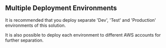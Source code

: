 ## Multiple Deployment Environments

It is recommended that you deploy separate 'Dev', 'Test' and 'Production' environments of this solution.

It is also possible to deploy each environment to different AWS accounts for further separation.
